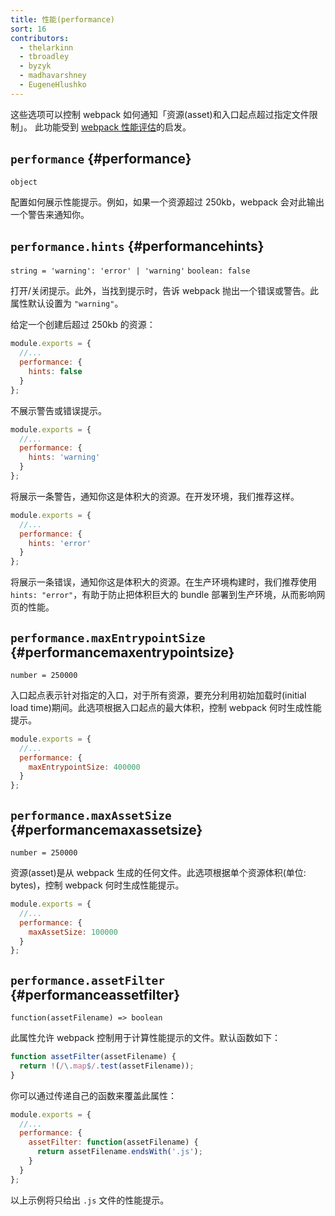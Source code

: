 ```yaml
---
title: 性能(performance)
sort: 16
contributors:
  - thelarkinn
  - tbroadley
  - byzyk
  - madhavarshney
  - EugeneHlushko
---
```


这些选项可以控制 webpack 如何通知「资源(asset)和入口起点超过指定文件限制」。
此功能受到 [webpack 性能评估](https://github.com/webpack/webpack/issues/3216)的启发。

## `performance` {#performance}

`object`

配置如何展示性能提示。例如，如果一个资源超过 250kb，webpack 会对此输出一个警告来通知你。


## `performance.hints` {#performancehints}

`string = 'warning': 'error' | 'warning'` `boolean: false`

打开/关闭提示。此外，当找到提示时，告诉 webpack 抛出一个错误或警告。此属性默认设置为 `"warning"`。

给定一个创建后超过 250kb 的资源：

```js
module.exports = {
  //...
  performance: {
    hints: false
  }
};
```

不展示警告或错误提示。

```js
module.exports = {
  //...
  performance: {
    hints: 'warning'
  }
};
```

将展示一条警告，通知你这是体积大的资源。在开发环境，我们推荐这样。

```js
module.exports = {
  //...
  performance: {
    hints: 'error'
  }
};
```

将展示一条错误，通知你这是体积大的资源。在生产环境构建时，我们推荐使用 `hints: "error"`，有助于防止把体积巨大的 bundle 部署到生产环境，从而影响网页的性能。

## `performance.maxEntrypointSize` {#performancemaxentrypointsize}

`number = 250000`

入口起点表示针对指定的入口，对于所有资源，要充分利用初始加载时(initial load time)期间。此选项根据入口起点的最大体积，控制 webpack 何时生成性能提示。

```js
module.exports = {
  //...
  performance: {
    maxEntrypointSize: 400000
  }
};
```

## `performance.maxAssetSize` {#performancemaxassetsize}

`number = 250000`

资源(asset)是从 webpack 生成的任何文件。此选项根据单个资源体积(单位: bytes)，控制 webpack 何时生成性能提示。


```js
module.exports = {
  //...
  performance: {
    maxAssetSize: 100000
  }
};
```

## `performance.assetFilter` {#performanceassetfilter}

`function(assetFilename) => boolean`

此属性允许 webpack 控制用于计算性能提示的文件。默认函数如下：

```js
function assetFilter(assetFilename) {
  return !(/\.map$/.test(assetFilename));
}
```

你可以通过传递自己的函数来覆盖此属性：

```js
module.exports = {
  //...
  performance: {
    assetFilter: function(assetFilename) {
      return assetFilename.endsWith('.js');
    }
  }
};
```

以上示例将只给出 `.js` 文件的性能提示。
